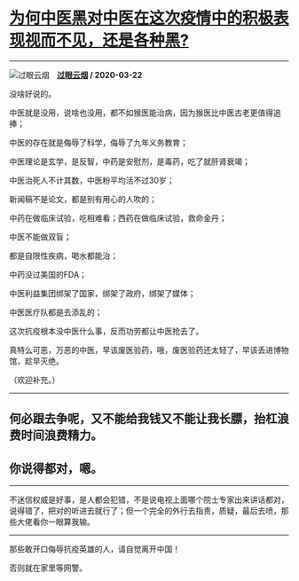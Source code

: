 # [为何中医黑对中医在这次疫情中的积极表现视而不见，还是各种黑?](https://www.zhihu.com/answer/1095597371)

-----------------------------------------------------------------------------

![过眼云烟](https://pic4.zhimg.com/v2-3f470c37834d4f3ed7d4dee196f6157b.jpg?source=1940ef5c "过眼云烟")&emsp;**[过眼云烟](https://www.zhihu.com/people/guo-yan-yun-yan-46-82) / 2020-03-22**

没啥好说的。

中医就是没用，说啥也没用，都不如猴医能治病，因为猴医比中医古老更值得追捧；

中医的存在就是侮辱了科学，侮辱了九年义务教育；

中医理论是玄学，是反智，中药是安慰剂，是毒药，吃了就肝肾衰竭；

中医治死人不计其数，中医粉平均活不过30岁；

新闻稿不是论文，都是别有用心的人吹的；

中药在做临床试验，吃相难看；西药在做临床试验，救命金丹；

中医不能做双盲；

都是自限性疾病，喝水都能治；

中药没过美国的FDA；

中医利益集团绑架了国家，绑架了政府，绑架了媒体；

中医医疗队都是去添乱的；

这次抗疫根本没中医什么事，反而功劳都让中医抢去了。

真特么可恶，万恶的中医，早该废医验药，哦，废医验药还太轻了，早该丢进博物馆，趁早灭绝。

（欢迎补充。）

***

##  **何必跟去争呢，又不能给我钱又不能让我长膘，抬杠浪费时间浪费精力。** 

##  **你说得都对，嗯。** 

***

不迷信权威是好事，是人都会犯错，不是说电视上面哪个院士专家出来讲话都对，说得错了，把对的听进去就行了；但一个完全的外行去指责，质疑，最后去喷，那些大佬看你一眼算我输。

***

那些敢开口侮辱抗疫英雄的人，请自觉离开中国！

否则就在家里等网警。


